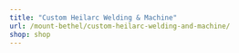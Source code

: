 ```yaml
---
title: "Custom Heilarc Welding & Machine"
url: /mount-bethel/custom-heilarc-welding-and-machine/
shop: shop
---
```

